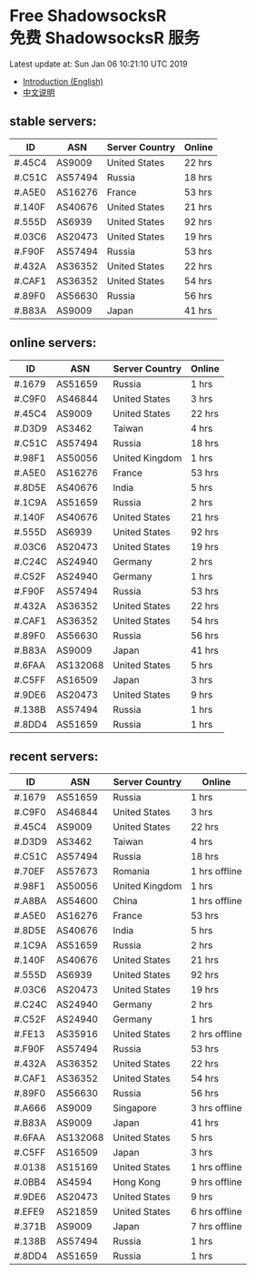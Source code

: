 # Free ShadowsocksR<br>免费 ShadowsocksR 服务

Latest update at: Sun Jan 06 10:21:10 UTC 2019

- [Introduction (English)](https://vision-network.readthedocs.io/en/latest/autossr/autossr.html)
- [中文说明](https://vision-network.readthedocs.io/zh_CN/latest/autossr/autossr.html)


## stable servers:

| ID | ASN | Server Country | Online |
| ------ | ------ | ------ | ------ |
| #.45C4 | AS9009 | United States | 22 hrs |
| #.C51C | AS57494 | Russia | 18 hrs |
| #.A5E0 | AS16276 | France | 53 hrs |
| #.140F | AS40676 | United States | 21 hrs |
| #.555D | AS6939 | United States | 92 hrs |
| #.03C6 | AS20473 | United States | 19 hrs |
| #.F90F | AS57494 | Russia | 53 hrs |
| #.432A | AS36352 | United States | 22 hrs |
| #.CAF1 | AS36352 | United States | 54 hrs |
| #.89F0 | AS56630 | Russia | 56 hrs |
| #.B83A | AS9009 | Japan | 41 hrs |

## online servers:

| ID | ASN | Server Country | Online |
| ------ | ------ | ------ | ------ |
| #.1679 | AS51659 | Russia | 1 hrs |
| #.C9F0 | AS46844 | United States | 3 hrs |
| #.45C4 | AS9009 | United States | 22 hrs |
| #.D3D9 | AS3462 | Taiwan | 4 hrs |
| #.C51C | AS57494 | Russia | 18 hrs |
| #.98F1 | AS50056 | United Kingdom | 1 hrs |
| #.A5E0 | AS16276 | France | 53 hrs |
| #.8D5E | AS40676 | India | 5 hrs |
| #.1C9A | AS51659 | Russia | 2 hrs |
| #.140F | AS40676 | United States | 21 hrs |
| #.555D | AS6939 | United States | 92 hrs |
| #.03C6 | AS20473 | United States | 19 hrs |
| #.C24C | AS24940 | Germany | 2 hrs |
| #.C52F | AS24940 | Germany | 1 hrs |
| #.F90F | AS57494 | Russia | 53 hrs |
| #.432A | AS36352 | United States | 22 hrs |
| #.CAF1 | AS36352 | United States | 54 hrs |
| #.89F0 | AS56630 | Russia | 56 hrs |
| #.B83A | AS9009 | Japan | 41 hrs |
| #.6FAA | AS132068 | United States | 5 hrs |
| #.C5FF | AS16509 | Japan | 3 hrs |
| #.9DE6 | AS20473 | United States | 9 hrs |
| #.138B | AS57494 | Russia | 1 hrs |
| #.8DD4 | AS51659 | Russia | 1 hrs |

## recent servers:

| ID | ASN | Server Country | Online |
| ------ | ------ | ------ | ------ |
| #.1679 | AS51659 | Russia | 1 hrs |
| #.C9F0 | AS46844 | United States | 3 hrs |
| #.45C4 | AS9009 | United States | 22 hrs |
| #.D3D9 | AS3462 | Taiwan | 4 hrs |
| #.C51C | AS57494 | Russia | 18 hrs |
| #.70EF | AS57673 | Romania | 1 hrs offline |
| #.98F1 | AS50056 | United Kingdom | 1 hrs |
| #.A8BA | AS54600 | China | 1 hrs offline |
| #.A5E0 | AS16276 | France | 53 hrs |
| #.8D5E | AS40676 | India | 5 hrs |
| #.1C9A | AS51659 | Russia | 2 hrs |
| #.140F | AS40676 | United States | 21 hrs |
| #.555D | AS6939 | United States | 92 hrs |
| #.03C6 | AS20473 | United States | 19 hrs |
| #.C24C | AS24940 | Germany | 2 hrs |
| #.C52F | AS24940 | Germany | 1 hrs |
| #.FE13 | AS35916 | United States | 2 hrs offline |
| #.F90F | AS57494 | Russia | 53 hrs |
| #.432A | AS36352 | United States | 22 hrs |
| #.CAF1 | AS36352 | United States | 54 hrs |
| #.89F0 | AS56630 | Russia | 56 hrs |
| #.A666 | AS9009 | Singapore | 3 hrs offline |
| #.B83A | AS9009 | Japan | 41 hrs |
| #.6FAA | AS132068 | United States | 5 hrs |
| #.C5FF | AS16509 | Japan | 3 hrs |
| #.0138 | AS15169 | United States | 1 hrs offline |
| #.0BB4 | AS4594 | Hong Kong | 9 hrs offline |
| #.9DE6 | AS20473 | United States | 9 hrs |
| #.EFE9 | AS21859 | United States | 6 hrs offline |
| #.371B | AS9009 | Japan | 7 hrs offline |
| #.138B | AS57494 | Russia | 1 hrs |
| #.8DD4 | AS51659 | Russia | 1 hrs |


